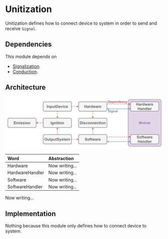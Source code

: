 # Unitization

Unitization defines how to connect device to system in order to send and receive `Signal`.

## Dependencies

This module depends on

- [Signalization](./Signalization.md).
- [Conduction](./Conduction.md).

## Architecture

![Image not found.](./Resources/Unitization.jpg "Architecture of Unitization.")

| Word | Abstraction |
|:-----------|:------------|
| Hardware | Now writing... |
| HardwareHandler | Now writing... |
| Software | Now writing... |
| SoftwareHandler | Now writing... |

Now writing...

## Implementation

Nothing because this module only defines how to connect device to system.
